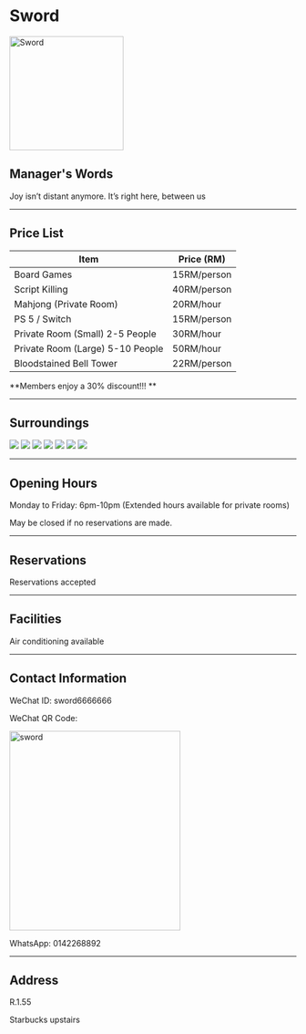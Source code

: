 # Sword

<img src="https://img.xmummap.com/1_sword_logo.jpg" width="200" height="200" alt="Sword">

## Manager's Words

Joy isn’t distant anymore. It’s right here, between us

---

## Price List

| **Item**                         | **Price (RM)** |
| -------------------------------- | -------------- |
| Board Games                      | 15RM/person    |
| Script Killing                   | 40RM/person    |
| Mahjong (Private Room)           | 20RM/hour      |
| PS 5 / Switch                    | 15RM/person    |
| Private Room (Small) 2-5 People  | 30RM/hour      |
| Private Room (Large) 5-10 People | 50RM/hour      |
| Bloodstained Bell Tower          | 22RM/person    |

**Members enjoy a 30% discount!!! **

---

## Surroundings

<div class="image-slide">
<img src="https://img.xmummap.com/1_sword_surd%20%281%29.jpg" />
<img src="https://img.xmummap.com/1_sword_surd%20%282%29.jpg" />
<img src="https://img.xmummap.com/1_sword_surd%20%283%29.jpg" />
<img src="https://img.xmummap.com/1_sword_surd%20%284%29.jpg" />
<img src="https://img.xmummap.com/1_sword_surd%20%285%29.jpg" />
<img src="https://img.xmummap.com/1_sword_surd%20%287%29.jpg" />
<img src="https://img.xmummap.com/1_sword_surd%20%288%29.jpg" />
</div>

---

## Opening Hours

Monday to Friday: 6pm-10pm (Extended hours available for private rooms)

May be closed if no reservations are made.

---

## Reservations

Reservations accepted

---

## Facilities

Air conditioning available

---

## Contact Information

WeChat ID: sword6666666

WeChat QR Code:

<img src="https://img.xmummap.com/1_sword_wechatcode.jpg" width="300" height="350" alt="sword">

WhatsApp: 0142268892

---

## Address

R.1.55

Starbucks upstairs
